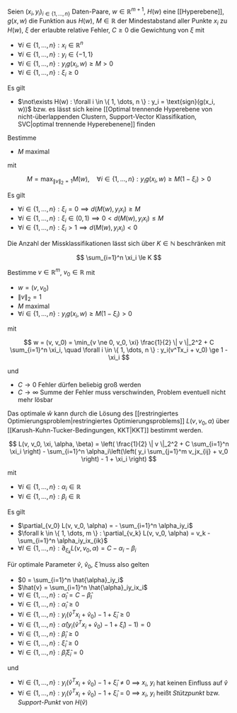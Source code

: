 Seien $(x_i, y_i)_{i \in \{ 1, \dots, n \}}$ Daten-Paare, $w \in \mathbb{R}^{m+1}$, $H(w)$ eine [[Hyperebene]], $g(x, w)$ die Funktion aus $H(w)$, $M \in \mathbb{R}$ der  Mindestabstand aller Punkte $x_i$ zu $H(w)$, $\xi$ der erlaubte relative Fehler, $C \ge 0$ die Gewichtung von $\xi$ mit
- $\forall i \in \{ 1, \dots, n \} : x_i \in \mathbb{R}^n$
- $\forall i \in \{ 1, \dots, n \} : y_i \in \{ -1, 1 \}$
- $\forall i \in \{ 1, \dots, n \} : y_ig(x_i, w) \ge M \gt 0$
- $\forall i \in \{ 1, \dots, n \} : \xi_i \ge 0$

Es gilt
- $\not\exists H(w) : \forall i \in \{ 1, \dots, n \} : y_i = \text{sign}(g(x_i, w))$ bzw. es lässt sich keine [[Optimal trennende Hyperebene von nicht-überlappenden Clustern, Support-Vector Klassifikation, SVC|optimal trennende Hyperebenene]] finden

Bestimme
- $M$ maximal

mit

$$
	M = \max_{\| v \|_2 = 1} M(w), \quad \forall i \in \{ 1, \dots, n \} : y_ig(x_i, w) \ge M(1 - \xi_i) \gt 0
$$

Es gilt
- $\forall i \in \{ 1, \dots, n \} : \xi_i = 0 \implies d(M(w), y_ix_i) \ge M$
- $\forall i \in \{ 1, \dots, n \} : \xi_i \in (0, 1) \implies 0 \lt d(M(w), y_ix_i) \le M$
- $\forall i \in \{ 1, \dots, n \} : \xi_i \gt 1 \implies d(M(w), y_ix_i) \lt 0$

Die Anzahl der Missklassifikationen lässt sich über $K \in \mathbb{N}$ beschränken mit

$$
	\sum_{i=1}^n \xi_i \le K
$$

Bestimme $v \in \mathbb{R}^m$, $v_0 \in \mathbb{R}$ mit
- $w = (v, v_0)$
- $\| v \|_2 = 1$
- $M$ maximal
- $\forall i \in \{ 1, \dots, n \} : y_ig(x_i, w) \ge M(1 - \xi_i) \gt 0$

mit

$$
	w = (v, v_0) = \min_{v \ne 0, v_0, \xi} \frac{1}{2} \| v \|_2^2 + C \sum_{i=1}^n \xi_i, \quad \forall i \in \{ 1, \dots, n \} : y_i(v^Tx_i + v_0) \ge 1 - \xi_i
$$

und
- $C \to 0$ Fehler dürfen beliebig groß werden
- $C \to \infty$ Summe der Fehler muss verschwinden, Problem eventuell nicht mehr lösbar

Das optimale $\hat{w}$ kann durch die Lösung des [[restringiertes Optimierungsproblem|restringiertes Optimierungsproblems]] $L(v, v_0, \alpha)$ über [[Karush-Kuhn-Tucker-Bedingungen, KKT|KKT]] bestimmt werden.

$$
	L(v, v_0, \xi, \alpha, \beta) = \left( \frac{1}{2} \| v \|_2^2 + C \sum_{i=1}^n \xi_i \right) - \sum_{i=1}^n \alpha_i\left(\left( y_i \sum_{j=1}^m v_jx_{ij} + v_0 \right) - 1 + \xi_i \right)
$$

mit
- $\forall i \in \{ 1, \dots, n \} : \alpha_i \in \mathbb{R}$
- $\forall i \in \{ 1, \dots, n \} : \beta_i \in \mathbb{R}$

Es gilt
- $\partial_{v_0} L(v, v_0, \alpha) = - \sum_{i=1}^n \alpha_iy_i$
- $\forall k \in \{ 1, \dots, m \} : \partial_{v_k} L(v, v_0, \alpha) = v_k - \sum_{i=1}^n \alpha_iy_ix_{ik}$
- $\forall l \in \{ 1, \dots, n \} : \partial_{\xi_k} L(v, v_0, \alpha) = C - \alpha_i - \beta_i$

Für optimale Parameter $\hat{v}$, $\hat{v}_0$, $\hat{\xi}$ muss also gelten
- $0 = \sum_{i=1}^n \hat{\alpha}_iy_i$
- $\hat{v} = \sum_{i=1}^n \hat{\alpha}_iy_ix_i$
- $\forall l \in \{ 1, \dots, n \} : \hat{\alpha}_l = C - \hat{\beta}_l$
- $\forall i \in \{ 1, \dots, n \} : \hat{\alpha}_i \ge 0$
- $\forall i \in \{ 1, \dots, n \} : y_i(\hat{v}^Tx_i + \hat{v}_0) - 1 + \hat{\xi}_i \ge 0$
- $\forall i \in \{ 1, \dots, n \} : \hat{\alpha}(y_i(\hat{v}^Tx_i + \hat{v}_0) - 1 + \hat{\xi}_i) - 1) = 0$
- $\forall i \in \{ 1, \dots, n \} : \hat{\beta}_i \ge 0$
- $\forall i \in \{ 1, \dots, n \} : \hat{\xi}_i \ge 0$
- $\forall i \in \{ 1, \dots, n \} : \hat{\beta}_i\hat{\xi}_i = 0$

und
- $\forall i \in \{ 1, \dots, n \} : y_i(\hat{v}^Tx_i + \hat{v}_0) - 1 + \hat{\xi}_i \ne 0$ $\implies$ $x_i$, $y_i$ hat keinen Einfluss auf $\hat{v}$
- $\forall i \in \{ 1, \dots, n \} : y_i(\hat{v}^Tx_i + \hat{v}_0) - 1 + \hat{\xi}_i = 0$ $\implies$ $x_i$, $y_i$ heißt *Stützpunkt* bzw. *Support-Punkt* von $H(\hat{v})$